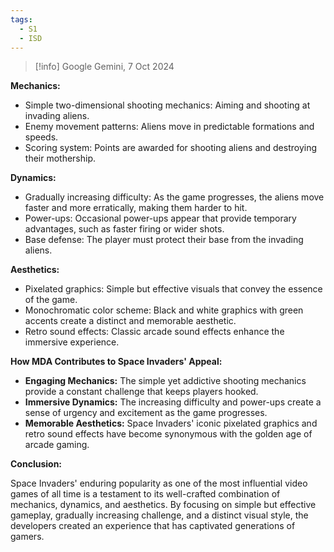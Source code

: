 ```yaml
---
tags:
  - S1
  - ISD
---
```

> [!info] Google Gemini, 7 Oct 2024

**Mechanics:**

- Simple two-dimensional shooting mechanics: Aiming and shooting at invading aliens.
- Enemy movement patterns: Aliens move in predictable formations and speeds.
- Scoring system: Points are awarded for shooting aliens and destroying their mothership.

**Dynamics:**

- Gradually increasing difficulty: As the game progresses, the aliens move faster and more erratically, making them harder to hit.
- Power-ups: Occasional power-ups appear that provide temporary advantages, such as faster firing or wider shots.
- Base defense: The player must protect their base from the invading aliens.

**Aesthetics:**

- Pixelated graphics: Simple but effective visuals that convey the essence of the game.
- Monochromatic color scheme: Black and white graphics with green accents create a distinct and memorable aesthetic.
- Retro sound effects: Classic arcade sound effects enhance the immersive experience.

**How MDA Contributes to Space Invaders' Appeal:**

- **Engaging Mechanics:** The simple yet addictive shooting mechanics provide a constant challenge that keeps players hooked.
- **Immersive Dynamics:** The increasing difficulty and power-ups create a sense of urgency and excitement as the game progresses.
- **Memorable Aesthetics:** Space Invaders' iconic pixelated graphics and retro sound effects have become synonymous with the golden age of arcade gaming.

**Conclusion:**

Space Invaders' enduring popularity as one of the most influential video games of all time is a testament to its well-crafted combination of mechanics, dynamics, and aesthetics. By focusing on simple but effective gameplay, gradually increasing challenge, and a distinct visual style, the developers created an experience that has captivated generations of gamers.